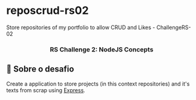 # reposcrud-rs02
Store repositories of my portfolio to allow CRUD and Likes - ChallengeRS-02

<h3 align="center">
  RS Challenge 2: NodeJS Concepts
</h3>

## :rocket: Sobre o desafio

Create a application to store projects (in this context repositories) and it's texts from scrap using [Express](https://expressjs.com/pt-br/).
